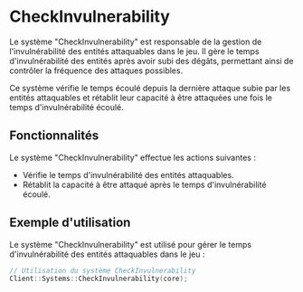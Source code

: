 # CheckInvulnerability
Le système "CheckInvulnerability" est responsable de la gestion de l'invulnérabilité des entités attaquables dans le jeu. Il gère le temps d'invulnérabilité des entités après avoir subi des dégâts, permettant ainsi de contrôler la fréquence des attaques possibles.

Ce système vérifie le temps écoulé depuis la dernière attaque subie par les entités attaquables et rétablit leur capacité à être attaquées une fois le temps d'invulnérabilité écoulé.

## Fonctionnalités
Le système "CheckInvulnerability" effectue les actions suivantes :
- Vérifie le temps d'invulnérabilité des entités attaquables.
- Rétablit la capacité à être attaqué après le temps d'invulnérabilité écoulé.

## Exemple d'utilisation
Le système "CheckInvulnerability" est utilisé pour gérer le temps d'invulnérabilité des entités attaquables dans le jeu :

```cpp
// Utilisation du système CheckInvulnerability
Client::Systems::CheckInvulnerability(core);
```